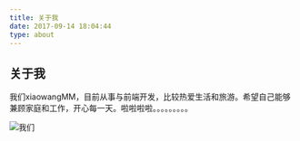 ```yaml
---
title: 关于我
date: 2017-09-14 18:04:44
type: about
---
```



## 关于我

我们xiaowangMM，目前从事与前端开发，比较热爱生活和旅游。希望自己能够兼顾家庭和工作，开心每一天。啦啦啦啦。。。。。。。。。

![我们](/images/we.jpg)
